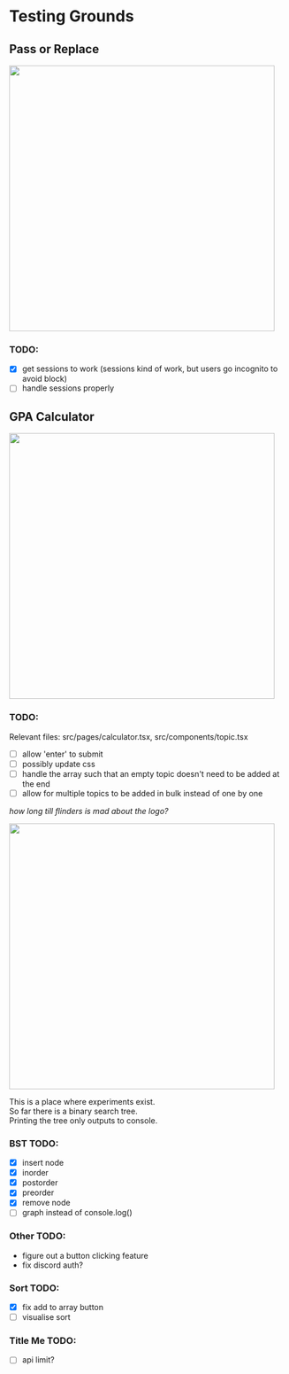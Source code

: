 # Testing Grounds

## Pass or Replace

<img src=https://github.com/lefth-nd/t3-test/assets/74050386/2830dcd1-b733-40f6-b6ae-3c76bfd18163 width="480" />

### TODO:

- [x] get sessions to work (sessions kind of work, but users go incognito to avoid block)
- [ ] handle sessions properly

## GPA Calculator

<img src=https://github.com/lefth-nd/t3-test/assets/74050386/f4c2bf79-7f6d-4102-ac5e-2531f49ec108 width="480" />

### TODO:

Relevant files: src/pages/calculator.tsx, src/components/topic.tsx

- [ ] allow 'enter' to submit
- [ ] possibly update css
- [ ] handle the array such that an empty topic doesn't need to be added at the end
- [ ] allow for multiple topics to be added in bulk instead of one by one

_how long till flinders is mad about the logo?_

<img src=https://github.com/lefth-nd/t3-test/assets/74050386/d046fdf7-9701-4760-a7b8-0683bc079714 width="480" />

This is a place where experiments exist.  
So far there is a binary search tree.  
Printing the tree only outputs to console.

### BST TODO:

- [x] insert node
- [x] inorder
- [x] postorder
- [x] preorder
- [x] remove node
- [ ] graph instead of console.log()

### Other TODO:

- figure out a button clicking feature
- fix discord auth?

### Sort TODO:

- [x] fix add to array button
- [ ] visualise sort

### Title Me TODO:

- [ ] api limit?
